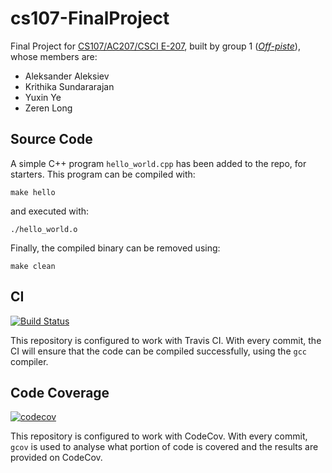 # cs107-FinalProject

Final Project for [CS107/AC207/CSCI E-207](https://harvard-iacs.github.io/2020-CS107/), built by group 1 ([*Off-piste*](https://en.wikipedia.org/wiki/Backcountry_skiing)), whose members are:

* Aleksander Aleksiev
* Krithika Sundararajan
* Yuxin Ye
* Zeren Long

## Source Code

A simple C++ program `hello_world.cpp` has been added to the repo, for starters. This program can be compiled with:
```
make hello
```
and executed with:
```
./hello_world.o
```
Finally, the compiled binary can be removed using:
```
make clean
```

## CI

[![Build Status](https://travis-ci.com/CS107-off-piste/cs107-FinalProject.svg?token=EpqTjCxd7qmi2ut6nRKz&branch=master)](https://travis-ci.com/CS107-off-piste/cs107-FinalProject)

This repository is configured to work with Travis CI. With every commit, the CI will ensure that the code can be compiled successfully, using the `gcc` compiler.

## Code Coverage

[![codecov](https://codecov.io/gh/CS107-off-piste/cs107-FinalProject/branch/master/graph/badge.svg?token=ROWLO2X8Z5)](undefined)

This repository is configured to work with CodeCov. With every commit, `gcov` is used to analyse what portion of code is covered and the results are provided on CodeCov.